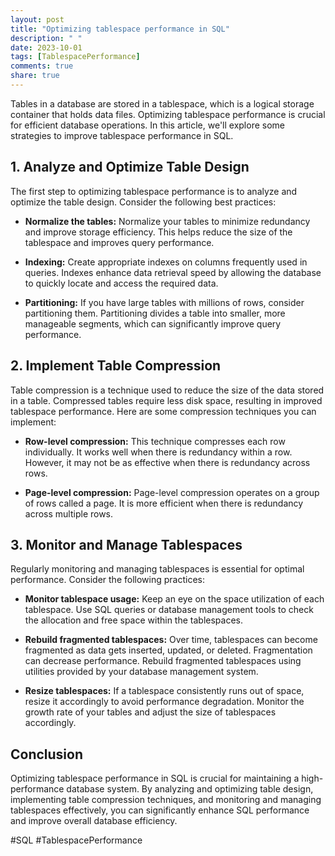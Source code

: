 ```yaml
---
layout: post
title: "Optimizing tablespace performance in SQL"
description: " "
date: 2023-10-01
tags: [TablespacePerformance]
comments: true
share: true
---
```


Tables in a database are stored in a tablespace, which is a logical storage container that holds data files. Optimizing tablespace performance is crucial for efficient database operations. In this article, we'll explore some strategies to improve tablespace performance in SQL.

## 1. Analyze and Optimize Table Design

The first step to optimizing tablespace performance is to analyze and optimize the table design. Consider the following best practices:

- **Normalize the tables:** Normalize your tables to minimize redundancy and improve storage efficiency. This helps reduce the size of the tablespace and improves query performance.

- **Indexing:** Create appropriate indexes on columns frequently used in queries. Indexes enhance data retrieval speed by allowing the database to quickly locate and access the required data.

- **Partitioning:** If you have large tables with millions of rows, consider partitioning them. Partitioning divides a table into smaller, more manageable segments, which can significantly improve query performance.

## 2. Implement Table Compression

Table compression is a technique used to reduce the size of the data stored in a table. Compressed tables require less disk space, resulting in improved tablespace performance. Here are some compression techniques you can implement:

- **Row-level compression:** This technique compresses each row individually. It works well when there is redundancy within a row. However, it may not be as effective when there is redundancy across rows.

- **Page-level compression:** Page-level compression operates on a group of rows called a page. It is more efficient when there is redundancy across multiple rows.

## 3. Monitor and Manage Tablespaces

Regularly monitoring and managing tablespaces is essential for optimal performance. Consider the following practices:

- **Monitor tablespace usage:** Keep an eye on the space utilization of each tablespace. Use SQL queries or database management tools to check the allocation and free space within the tablespaces.

- **Rebuild fragmented tablespaces:** Over time, tablespaces can become fragmented as data gets inserted, updated, or deleted. Fragmentation can decrease performance. Rebuild fragmented tablespaces using utilities provided by your database management system.

- **Resize tablespaces:** If a tablespace consistently runs out of space, resize it accordingly to avoid performance degradation. Monitor the growth rate of your tables and adjust the size of tablespaces accordingly.

## Conclusion

Optimizing tablespace performance in SQL is crucial for maintaining a high-performance database system. By analyzing and optimizing table design, implementing table compression techniques, and monitoring and managing tablespaces effectively, you can significantly enhance SQL performance and improve overall database efficiency.

#SQL #TablespacePerformance